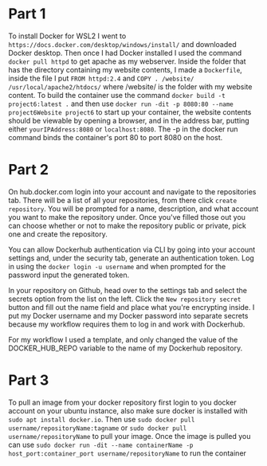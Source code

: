 # Part 1  

 To install Docker for WSL2 I went to `https://docs.docker.com/desktop/windows/install/` and downloaded Docker desktop. Then once I had Docker installed I used the command `docker pull httpd` to get apache as my webserver. Inside the folder that has the directory containing my website contents, I made a `Dockerfile`, inside the file I put `FROM httpd:2.4` and `COPY . /website/ /usr/local/apache2/htdocs/` where /website/ is the folder with my website content. To build the container use the command `docker build -t project6:latest .` and then use `docker run -dit -p 8080:80 --name project6Website project6` to start up your container, the website contents should be viewable by opening a browser, and in the address bar, putting either `yourIPAddress:8080` or `localhost:8080`. The -p in the docker run command binds the container's port 80 to port 8080 on the host.  

# Part 2  

On hub.docker.com login into your account and navigate to the repositories tab. There will be a list of all your repositories, from there click `create repository`. You will be prompted for a name, description, and what account you want to make the repository under. Once you've filled those out you can choose whether or not to make the repository public or private, pick one and create the repository.  

You can allow Dockerhub authentication via CLI by going into your account settings and, under the security tab, generate an authentication token. Log in using the `docker login -u username` and when prompted for the password input the generated token.  

In your repository on Github, head over to the settings tab and select the secrets option from the list on the left. Click the `New repository secret` button and fill out the name field and place what you're encrypting inside. I put my Docker username and my Docker password into separate secrets because my workflow requires them to log in and work with Dockerhub.  

For my workflow I used a template, and only changed the value of the DOCKER_HUB_REPO variable to the name of my Dockerhub repository.  

# Part 3

To pull an image from your docker repository first login to you docker account on your ubuntu instance, also make sure docker is installed with `sudo apt install docker.io`. Then use `sudo docker pull username/repositoryName:tagname` or `sudo docker pull username/repositoryName` to pull your image. Once the image is pulled you can use `sudo docker run -dit --name containerName -p host_port:container_port username/repositoryName` to run the container
 
